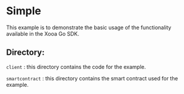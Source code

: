 # Simple 

This example is to demonstrate the basic usage of the functionality available in the Xooa Go SDK.

## Directory:

``client`` : this directory contains the code for the example.

``smartcontract`` : this directory contains the smart contract used for the example. 


